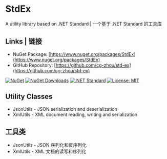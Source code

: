 # StdEx
A utility library based on .NET Standard | 一个基于 .NET Standard 的工具库

## Links | 链接
- NuGet Package: [https://www.nuget.org/packages/StdEx](https://www.nuget.org/packages/StdEx)
- GitHub Repository: [https://github.com/cg-zhou/std-ex](https://github.com/cg-zhou/std-ex)

[![NuGet](https://img.shields.io/nuget/v/StdEx.svg)](https://www.nuget.org/packages/StdEx/)
[![NuGet Downloads](https://img.shields.io/nuget/dt/StdEx.svg)](https://www.nuget.org/packages/StdEx/)
[![.NET Standard](https://img.shields.io/badge/.NET%20Standard-2.0-blue.svg)](https://github.com/dotnet/standard/blob/master/docs/versions.md)
[![License: MIT](https://img.shields.io/badge/License-MIT-green.svg)](https://github.com/cg-zhou/std-ex/blob/main/LICENSE)

## Utility Classes
- JsonUtils - JSON serialization and deserialization
- XmlUtils - XML document reading, writing and serialization

## 工具类
- JsonUtils - JSON 序列化和反序列化
- XmlUtils - XML 文档的读写和序列化
